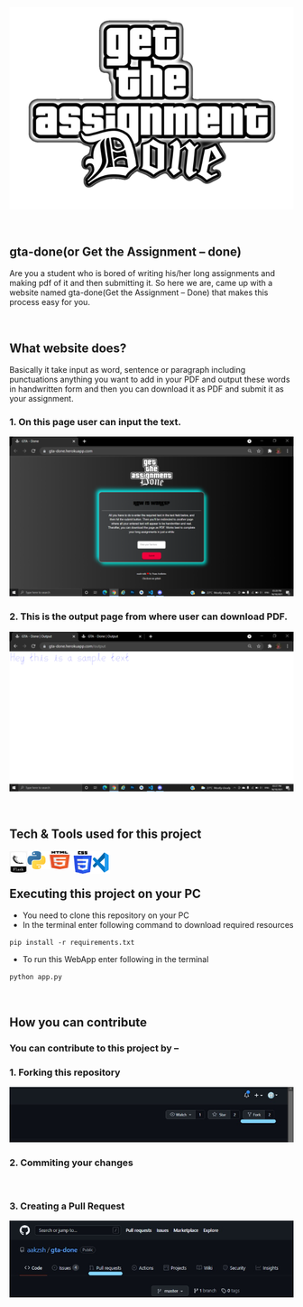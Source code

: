 ![This is an image](static/logo.png)

<br>

## gta-done(or Get the Assignment – done)
Are you a student who is bored of writing his/her long assignments and making pdf of it and then submitting it. So here we are, came up with a website named gta-done(Get the Assignment – Done) that makes this process easy for you. 

<br>

## What website does?
Basically it take input as word, sentence or paragraph including punctuations anything you want to add in your PDF and output these words in handwritten form and then you can download it as PDF and submit it as your assignment.

### 1. On this page user can input the text.

![Input Page](static/input.png)
<br>
### 2. This is the output page from where user can download PDF.

![Output Page](static/output.png)

<br>

## Tech & Tools used for this project
<a href="https://palletsprojects.com/p/flask/"> <img width="32" height="40" align="left" alt="Flask "  src="static/icons/flask.png" /> </a>
<a href="https://www.python.org/about/"> <img align="left" alt="Python"  src="static/icons/python.png" /> </a> 
<img width="50" height="32" align="left" alt="HTML5"  src="static/icons/html5.png" />
<img width="32" height="40" align="left" alt="CSS3"  src="static/icons/css3.png" />
<a href="https://code.visualstudio.com/docs"> <img width="32" height="40" align="left" alt="VSCode"  src="static/icons/vscode.png" /> </a> 


<br>
<br>

## Executing this project on your PC
-	You need to clone this repository on your PC
-	In the terminal enter following command to download required resources 
```
pip install -r requirements.txt
```
-	To run this WebApp enter following in the terminal
```
python app.py
```

<br>


## How you can contribute 
### You can contribute to this project by –
### 1.	Forking this repository

![Forking a Repo](static/fork.jpg)
<br>
### 2.	Commiting your changes
<br>

### 3. Creating a Pull Request

![Creating a Pull Request](static/pull_request.jpg)
